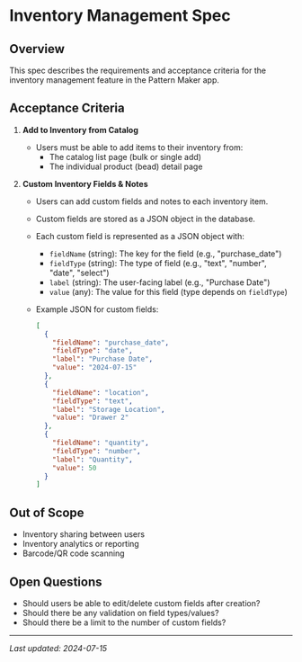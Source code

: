 # Inventory Management Spec

## Overview

This spec describes the requirements and acceptance criteria for the inventory management feature in the Pattern Maker app.

## Acceptance Criteria

1. **Add to Inventory from Catalog**

   - Users must be able to add items to their inventory from:
     - The catalog list page (bulk or single add)
     - The individual product (bead) detail page

2. **Custom Inventory Fields & Notes**

   - Users can add custom fields and notes to each inventory item.
   - Custom fields are stored as a JSON object in the database.
   - Each custom field is represented as a JSON object with:

     - `fieldName` (string): The key for the field (e.g., "purchase_date")
     - `fieldType` (string): The type of field (e.g., "text", "number", "date", "select")
     - `label` (string): The user-facing label (e.g., "Purchase Date")
     - `value` (any): The value for this field (type depends on `fieldType`)

   - Example JSON for custom fields:
     ```json
     [
       {
         "fieldName": "purchase_date",
         "fieldType": "date",
         "label": "Purchase Date",
         "value": "2024-07-15"
       },
       {
         "fieldName": "location",
         "fieldType": "text",
         "label": "Storage Location",
         "value": "Drawer 2"
       },
       {
         "fieldName": "quantity",
         "fieldType": "number",
         "label": "Quantity",
         "value": 50
       }
     ]
     ```

## Out of Scope

- Inventory sharing between users
- Inventory analytics or reporting
- Barcode/QR code scanning

## Open Questions

- Should users be able to edit/delete custom fields after creation?
- Should there be any validation on field types/values?
- Should there be a limit to the number of custom fields?

---

_Last updated: 2024-07-15_
